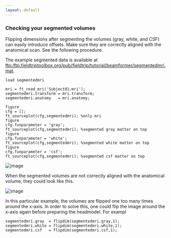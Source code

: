 ```yaml
---
layout: default
---
```


### Checking your segmented volumes

Flipping dimensions after segmenting the volumes (gray, white, and CSF) can easily introduce offsets. Make sure they are correctly aligned with the anatomical scan. See the following procedure. 

The example segmented data is available at [ftp:/ftp.fieldtriptoolbox.org/pub/fieldtrip/tutorial/beamformer/segmentedmri.mat](ftp://ftp.fieldtriptoolbox.org/pub/fieldtrip/tutorial/beamformer/segmentedmri.mat).   


	load segmentedmri
	
	mri = ft_read_mri('Subject01.mri');
	segmentedmri.transform = mri.transform;
	segmentedmri.anatomy   = mri.anatomy;
	
	figure
	cfg = [];
	ft_sourceplot(cfg,segmentedmri); %only mri
	figure
	cfg.funparameter = 'gray';
	ft_sourceplot(cfg,segmentedmri); %segmented gray matter on top
	figure
	cfg.funparameter = 'white';
	ft_sourceplot(cfg,segmentedmri); %segmented white matter on top
	figure
	cfg.funparameter = 'csf';
	ft_sourceplot(cfg,segmentedmri); %segmented csf matter on top


![image](/media/example/mnispace/segmentcheck_right.jpg)


When the segmented volumes are not correctly aligned with the anatomical volume, they could look like this. 

![image](/media/example/mnispace/segmentcheck_wrong.jpg)

In this particular example, the volumes are flipped one too many times around the x-axis. In order to solve this, one could flip the image around the x-axis again before preparing the headmodel. For exampl


	segmentedmri.gray  = flipdim(segmentedmri.gray,1);
	segmentedmri.white = flipdim(segmentedmri.white,1);
	segmentedmri.csf   = flipdim(segmentedmri.csf,1);


